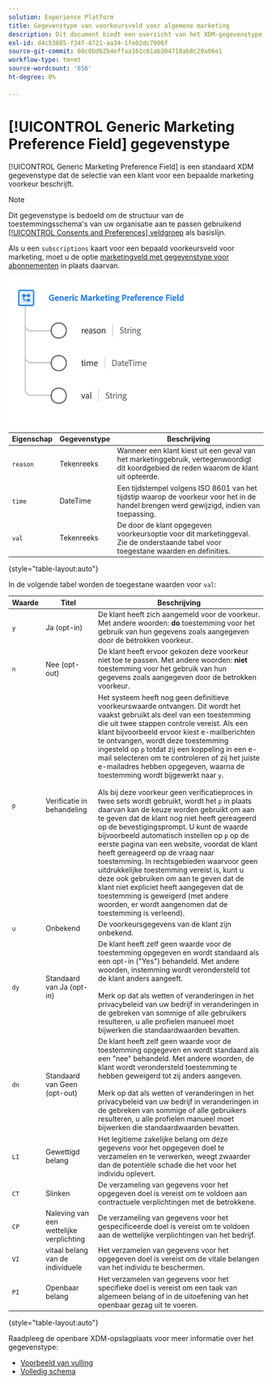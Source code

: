 ```yaml
---
solution: Experience Platform
title: Gegevenstype van voorkeursveld voor algemene marketing
description: Dit document biedt een overzicht van het XDM-gegevenstype van het veld Generic Marketing Preference.
exl-id: d4c53885-f34f-4721-aa34-1fe02dc7006f
source-git-commit: 60c0bd62b4effaa161c61ab304718ab8c20a06e1
workflow-type: tm+mt
source-wordcount: '656'
ht-degree: 0%

---
```


# [!UICONTROL Generic Marketing Preference Field] gegevenstype

[!UICONTROL Generic Marketing Preference Field] is een standaard XDM gegevenstype dat de selectie van een klant voor een bepaalde marketing voorkeur beschrijft.

>[!NOTE]
>
>Dit gegevenstype is bedoeld om de structuur van de toestemmingsschema&#39;s van uw organisatie aan te passen gebruikend [[!UICONTROL Consents and Preferences] veldgroep](../field-groups/profile/consents.md) als basislijn.
>
>Als u een `subscriptions` kaart voor een bepaald voorkeursveld voor marketing, moet u de optie [marketingveld met gegevenstype voor abonnementen](./marketing-field-subscriptions.md) in plaats daarvan.

![](../images/data-types/marketing-field.png)

| Eigenschap | Gegevenstype | Beschrijving |
| --- | --- | --- |
| `reason` | Tekenreeks | Wanneer een klant kiest uit een geval van het marketinggebruik, vertegenwoordigt dit koordgebied de reden waarom de klant uit opteerde. |
| `time` | DateTime | Een tijdstempel volgens ISO 8601 van het tijdstip waarop de voorkeur voor het in de handel brengen werd gewijzigd, indien van toepassing. |
| `val` | Tekenreeks | De door de klant opgegeven voorkeursoptie voor dit marketinggeval. Zie de onderstaande tabel voor toegestane waarden en definities. |

{style="table-layout:auto"}

In de volgende tabel worden de toegestane waarden voor `val`:

| Waarde | Titel | Beschrijving |
| --- | --- | --- |
| `y` | Ja (opt-in) | De klant heeft zich aangemeld voor de voorkeur. Met andere woorden: **do** toestemming voor het gebruik van hun gegevens zoals aangegeven door de betrokken voorkeur. |
| `n` | Nee (opt-out) | De klant heeft ervoor gekozen deze voorkeur niet toe te passen. Met andere woorden: **niet** toestemming voor het gebruik van hun gegevens zoals aangegeven door de betrokken voorkeur. |
| `p` | Verificatie in behandeling | Het systeem heeft nog geen definitieve voorkeurswaarde ontvangen. Dit wordt het vaakst gebruikt als deel van een toestemming die uit twee stappen controle vereist. Als een klant bijvoorbeeld ervoor kiest e-mailberichten te ontvangen, wordt deze toestemming ingesteld op `p` totdat zij een koppeling in een e-mail selecteren om te controleren of zij het juiste e-mailadres hebben opgegeven, waarna de toestemming wordt bijgewerkt naar `y`.<br><br>Als bij deze voorkeur geen verificatieproces in twee sets wordt gebruikt, wordt het `p` in plaats daarvan kan de keuze worden gebruikt om aan te geven dat de klant nog niet heeft gereageerd op de bevestigingsprompt. U kunt de waarde bijvoorbeeld automatisch instellen op `p` op de eerste pagina van een website, voordat de klant heeft gereageerd op de vraag naar toestemming. In rechtsgebieden waarvoor geen uitdrukkelijke toestemming vereist is, kunt u deze ook gebruiken om aan te geven dat de klant niet expliciet heeft aangegeven dat de toestemming is geweigerd (met andere woorden, er wordt aangenomen dat de toestemming is verleend). |
| `u` | Onbekend | De voorkeursgegevens van de klant zijn onbekend. |
| `dy` | Standaard van Ja (opt-in) | De klant heeft zelf geen waarde voor de toestemming opgegeven en wordt standaard als een opt-in (&quot;Yes&quot;) behandeld. Met andere woorden, instemming wordt verondersteld tot de klant anders aangeeft.<br><br>Merk op dat als wetten of veranderingen in het privacybeleid van uw bedrijf in veranderingen in de gebreken van sommige of alle gebruikers resulteren, u alle profielen manueel moet bijwerken die standaardwaarden bevatten. |
| `dn` | Standaard van Geen (opt-out) | De klant heeft zelf geen waarde voor de toestemming opgegeven en wordt standaard als een &quot;nee&quot; behandeld. Met andere woorden, de klant wordt verondersteld toestemming te hebben geweigerd tot zij anders aangeven.<br><br>Merk op dat als wetten of veranderingen in het privacybeleid van uw bedrijf in veranderingen in de gebreken van sommige of alle gebruikers resulteren, u alle profielen manueel moet bijwerken die standaardwaarden bevatten. |
| `LI` | Gewettigd belang | Het legitieme zakelijke belang om deze gegevens voor het opgegeven doel te verzamelen en te verwerken, weegt zwaarder dan de potentiële schade die het voor het individu oplevert. |
| `CT` | Slinken | De verzameling van gegevens voor het opgegeven doel is vereist om te voldoen aan contractuele verplichtingen met de betrokkene. |
| `CP` | Naleving van een wettelijke verplichting | De verzameling van gegevens voor het gespecificeerde doel is vereist om te voldoen aan de wettelijke verplichtingen van het bedrijf. |
| `VI` | vitaal belang van de individuele | Het verzamelen van gegevens voor het opgegeven doel is vereist om de vitale belangen van het individu te beschermen. |
| `PI` | Openbaar belang | Het verzamelen van gegevens voor het specifieke doel is vereist om een taak van algemeen belang of in de uitoefening van het openbaar gezag uit te voeren. |

{style="table-layout:auto"}

Raadpleeg de openbare XDM-opslagplaats voor meer informatie over het gegevenstype:

* [Voorbeeld van vulling](https://github.com/adobe/xdm/blob/master/components/datatypes/consent/marketing-field-basic.example.1.json)
* [Volledig schema](https://github.com/adobe/xdm/blob/master/components/datatypes/consent/marketing-field-basic.schema.json)
